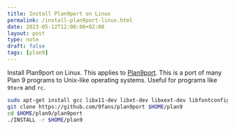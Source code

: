 ```yaml
---
title: Install Plan9port on Linux
permalink: /install-plan9port-linux.html
date: 2023-05-12T12:00:00+02:00
layout: post
type: note
draft: false
tags: [plan9]
---
```


Install Plan9port on Linux. This applies to
[Plan9port](https://9fans.github.io/plan9port/). This is a port of many Plan 9
programs to Unix-like operating systems. Useful for programs like `9term` and
`rc`.

```sh
sudo apt-get install gcc libx11-dev libxt-dev libxext-dev libfontconfig1-dev
git clone https://github.com/9fans/plan9port $HOME/plan9
cd $HOME/plan9/plan9port
./INSTALL -r $HOME/plan9
```

